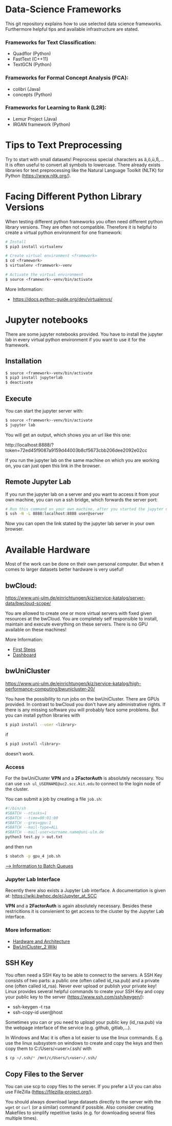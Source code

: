 # Data-Science Frameworks

This git repository explains how to use selected data science frameworks. Furthermore helpful tips and available infrastructure are stated. 

### Frameworks for Text Classification: 
 - Quadflor (Python)
 - FastText (C++11)
 - TextGCN (Python)

### Frameworks for Formal Concept Analysis (FCA): 
 - colibri (Java)
 - concepts (Python)

### Frameworks for Learning to Rank (L2R): 
 - Lemur Project (Java)
 - IRGAN framework (Python)



# Tips to Text Preprocessing
Try to start with small datasets! Preprocess special characters as ä,ö,ü,ß,... 
It is often useful to convert all symbols to lowercase. 
There already exists libraries for text preprocessing like the Natural Language Toolkit (NLTK) for Python (https://www.nltk.org/). 



# Facing Different Python Library Versions
When testing different python frameworks you often need different python library versions. They are often not compatible. Therefore it is helpful to create a virtual python environment for one framework: 

```bash
# Install
$ pip3 install virtualenv

# Create virtual environment <framework>
$ cd <framework>
$ virtualenv <framework>-venv

# Activate the virtual environment
$ source <framework>-venv/bin/activate
```

More Information:
 - https://docs.python-guide.org/dev/virtualenvs/



# Jupyter notebooks
There are some jupyter notebooks provided. You have to install the jupyter lab in every virtual python environment if you want to use it for the framework. 

## Installation
```bash
$ source <framework>-venv/bin/activate
$ pip3 install jupyterlab
$ deactivate
```

## Execute
You can start the jupyter server with: 
```bash
$ source <framework>-venv/bin/activate
$ jupyter lab
```

You will get an output, which shows you an url like this one:

http://localhost:8888/?token=72ed45f9087a9159d44003b8cf5673cbb206dee2092e02cc

If you run the jupyter lab on the same machine on which you are working on, you can just open this link in the browser. 

## Remote Jupyter Lab
If you run the jupyter lab on a server and you want to access it from your own machine, you can run a ssh bridge, which forwards the server port: 

```bash
# Run this command on your own machine, after you started the jupyter notebook on the server
$ ssh -N -L 8888:localhost:8888 user@server
```

Now you can open the link stated by the jupyter lab server in your own browser.

# Available Hardware
Most of the work can be done on their own personal computer. But when it comes to larger datasets better hardware is very useful! 


## bwCloud: 
https://www.uni-ulm.de/einrichtungen/kiz/service-katalog/server-data/bwcloud-scope/ 

You are allowed to create one or more virtual servers with fixed given resources at the bwCloud. You are completely self responsible to install, maintain and execute everything on these servers. 
There is no GPU available on these machines! 

More Information: 
 - [First Steps](https://www.bw-cloud.org/de/erste_schritte)
 - [Dashboard](https://portal.bw-cloud.org/auth/login/?next=/)


## bwUniCluster
https://www.uni-ulm.de/einrichtungen/kiz/service-katalog/high-performance-computing/bwunicluster-20/

You have the possibility to run jobs on the bwUniCluster. There are GPUs provided. In contrast to bwCloud you don't have any administrative rights. If there is any missing software you will probably face some problems. 
But you can install python libraries with 

```bash
$ pip3 install --user <library>
```

if 

```bash
$ pip3 install <library>
```

doesn't work.

### Access
For the bwUniCluster **VPN** and a **2FactorAuth** is absolutely necessary. You can use 
`ssh ul_USERNAME@uc2.scc.kit.edu` to connect to the login node of the cluster. 

You can submit a job by creating a file `job.sh`: 
```bash
#!/bin/sh
#SBATCH --ntasks=1
#SBATCH --time=00:01:00
#SBATCH --gres=gpu:1
#SBATCH --mail-type=ALL
#SBATCH --mail-user=surname.name@uni-ulm.de
python3 test.py > out.txt
```

and then run 
```bash
$ sbatch -p gpu_4 job.sh
```
[--> Information to Batch Queues](https://wiki.bwhpc.de/e/BwUniCluster_2.0_Batch_Queues)


### Jupyter Lab Interface 
Recently there also exists a Jupyter Lab interface. A documentation is given at: https://wiki.bwhpc.de/e/Jupyter_at_SCC

**VPN** and a **2FactorAuth** is again absolutely necessary. Besides these restricitions it is convienient to get access to the cluster by the Jupyter Lab interface. 

### More information: 
 - [Hardware and Architecture](https://wiki.bwhpc.de/e/BwUniCluster_2.0_Hardware_and_Architecture)
 - [BwUniCluster_2 Wiki](https://wiki.bwhpc.de/e/Category:BwUniCluster_2.0)


## SSH Key
You often need a SSH Key to be able to connect to the servers. A SSH Key consists of two parts: a public one (often called id_rsa.pub) and a private one (often called id_rsa). Never ever upload or publish your private key! Linux provides several helpful commands to create your SSH Key and copy your public key to the server (https://www.ssh.com/ssh/keygen/): 
 - ssh-keygen -t rsa 
 - ssh-copy-id user@host

Sometimes you can or you need to upload your public key (id_rsa.pub) via the webpage interface of the service (e.g. github, gitlab,...). 

In Windows and Mac it is often a lot easier to use the linux commands. E.g. use the linux subsystem on windows to create and copy the keys and then copy them to C:/Users/\<user>/.ssh/ with 

```bash
$ cp ~/.ssh/* /mnt/c/Users/\<user>/.ssh/
```


## Copy Files to the Server
You can use scp to copy files to the server. If you prefer a UI you can also use FileZilla (https://filezilla-project.org/). 

You should always download large datasets directly to the server with the `wget` or `curl` (or a similar) command if possible. Also consider creating Makefiles to simplify repetitive tasks (e.g. for downloading several files multiple times). 

